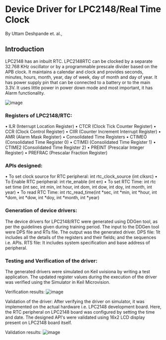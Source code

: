 # Device Driver for LPC2148/Real Time Clock

By Uttam Deshpande et. al.,

## Introduction
LPC2148 has an inbuilt RTC. LPC2148RTC can be clocked by a separate 32.768 KHz oscillator or by a programmable prescale divider based on the APB clock. It maintains a calendar and clock and provides seconds, minutes, hours, month, year, day of week, day of month and day of year. It has power supply pin that can be connected to a battery or to the main 3.3V. It uses little power in power down mode and most important, it has Alarm functionality.

![image](https://user-images.githubusercontent.com/107185323/198999978-24f2ec4c-fc53-45fc-ac4f-ff3f97cf94c3.png)


### Registers of LPC2148/RTC: 
•	ILR (Interrupt Location Register) 
•	CTCR (Clock Tick Counter Register) 
•	CCR (Clock Control Register) 
•	CIIR (Counter Increment Interrupt Register) 
•	AMR (Alarm Mask Register) 
•	Consolidated Time Registers 
•	CTIMEO (Consolidated Time Register 0) 
•	CTIMEI (Consolidated Time Register 1) 
•	CTIME2 (Consolidated Time Register 2) 
•	PREINT (Prescalar Integer Register) 
•	PREFRAC (Prescalar Fraction Register)

### APls designed: 
•	To set clock source for RTC peripheral: int rtc_clock_source (int clksrc) 
•	To Enable RTC peripheral: int rte_enable (int en) 
•	To set RTC Time: int rtc set time (int sec, int min, int hour, int dom, int dow, int doy, int month, int year) 
•	To read RTC Time: int rtc_read_time(int *sec, int *min, int *hour, int *dom, int *dow, int *doy, int *month, int *year)

### Generation of device drivers: 
The device drivers for LPC2148/RTC were generated using DDGen tool, as per the guidelines 
given during training period. The input to the DDGen tool were DPS file and RTs file. The 
output was the generated driver. 
DPS file: 1It includes all the details of the registers and their fields; and the sequences i.e. APls. 
RTS file: It includes system specification and base address of peripheral.

### Testing and Verification of the driver: 
The generated drivers were simulated on Keil uvisiona by writing a test application. The updated register values during the execution of the driver was verified using the Simulator in Keil Microvision.

Verification results:
![image](https://user-images.githubusercontent.com/107185323/198999743-2497cba1-7dc8-4942-a40d-7b13e0f0e7c0.png)

Validation of the driver: 
After verifying the driver on simulator, it was implemented on the actual hardware i.e. LPC2148 development board. Here, the RTC peripheral on LPC2148 board was configured by setting the time and date. The designed APl's were validated using 16x2 LCD display present on LPC2148 board itself.

Validation results:
![image](https://user-images.githubusercontent.com/107185323/198999792-fbf69a35-62dc-4105-8045-59e5183ee7bd.png)



